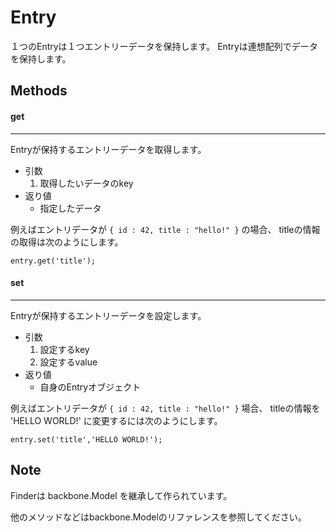 Entry
================================================================================
１つのEntryは１つエントリーデータを保持します。
Entryは連想配列でデータを保持します。

Methods
--------------------------------------------------------------------------------
#### get
- - - - - - - - - - - - - - - - - - - - - - - - - - - - - - - - - - - - - - - -
Entryが保持するエントリーデータを取得します。

* 引数
    1. 取得したいデータのkey
* 返り値
    * 指定したデータ

例えばエントリデータが `{ id : 42, title : "hello!" }` の場合、
titleの情報の取得は次のようにします。

    entry.get('title');

#### set
- - - - - - - - - - - - - - - - - - - - - - - - - - - - - - - - - - - - - - - -
Entryが保持するエントリーデータを設定します。

* 引数
    1. 設定するkey
    2. 設定するvalue
* 返り値
    * 自身のEntryオブジェクト

例えばエントリデータが `{ id : 42, title : "hello!" }` 場合、
titleの情報を 'HELLO WORLD!' に変更するには次のようにします。

    entry.set('title','HELLO WORLD!');


Note
--------------------------------------------------------------------------------
Finderは backbone.Model を継承して作られています。

他のメソッドなどはbackbone.Modelのリファレンスを参照してください。
